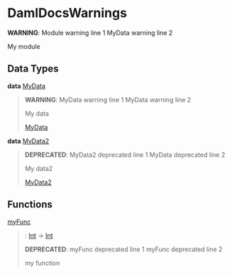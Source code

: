 # <a name="module-damldocswarnings-17843"></a>DamlDocsWarnings

**WARNING**: 
Module warning line 1
MyData warning line 2

My module

## Data Types

<a name="type-damldocswarnings-mydata-11893"></a>**data** [MyData](#type-damldocswarnings-mydata-11893)

> **WARNING**: 
> MyData warning line 1
> MyData warning line 2
>
> My data
>
> <a name="constr-damldocswarnings-mydata-39166"></a>[MyData](#constr-damldocswarnings-mydata-39166)
>

<a name="type-damldocswarnings-mydata2-76250"></a>**data** [MyData2](#type-damldocswarnings-mydata2-76250)

> **DEPRECATED**: 
> MyData2 deprecated line 1
> MyData deprecated line 2
>
> My data2
>
> <a name="constr-damldocswarnings-mydata2-86727"></a>[MyData2](#constr-damldocswarnings-mydata2-86727)
>

## Functions

<a name="function-damldocswarnings-myfunc-41459"></a>[myFunc](#function-damldocswarnings-myfunc-41459)

> : [Int](https://docs.daml.com/daml/stdlib/Prelude.html#type-ghc-types-int-37261) -\> [Int](https://docs.daml.com/daml/stdlib/Prelude.html#type-ghc-types-int-37261)
>
> **DEPRECATED**: 
> myFunc deprecated line 1
> myFunc deprecated line 2
>
> my function
